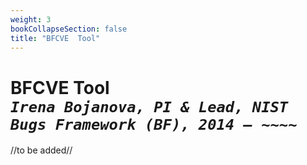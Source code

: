 ```yaml
---
weight: 3
bookCollapseSection: false
title: "BFCVE  Tool"
---
```

# BFCVE Tool <br/>_`Irena Bojanova, PI & Lead, NIST Bugs Framework (BF), 2014 – ~~~~`_

//to be added//